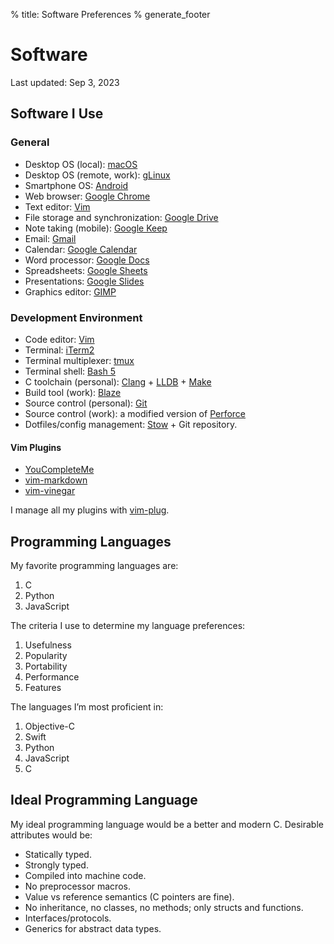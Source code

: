 % title: Software Preferences
% generate_footer

# Software

<span id="last-updated">Last updated: Sep 3, 2023</span>

## Software I Use

### General

* Desktop OS (local): [macOS](https://en.wikipedia.org/wiki/MacOS)
* Desktop OS (remote, work): [gLinux](https://en.wikipedia.org/wiki/GLinux)
* Smartphone OS: [Android](https://www.android.com/)
* Web browser: [Google Chrome](https://www.google.com/chrome/)
* Text editor: [Vim](https://www.vim.org/)
* File storage and synchronization: [Google Drive](https://www.google.com/drive/)
* Note taking (mobile): [Google Keep](https://keep.google.com/)
* Email: [Gmail](https://www.google.com/gmail/)
* Calendar: [Google Calendar](https://www.google.com/calendar)
* Word processor: [Google Docs](https://docs.google.com/)
* Spreadsheets: [Google Sheets](http://sheets.google.com/)
* Presentations: [Google Slides](https://slides.google.com/)
* Graphics editor: [GIMP](https://www.gimp.org/)

### Development Environment

* Code editor: [Vim](https://www.vim.org/)
* Terminal: [iTerm2](https://iterm2.com/)
* Terminal multiplexer: [tmux](https://github.com/tmux/tmux/wiki)
* Terminal shell: [Bash 5](https://www.gnu.org/software/bash/)
* C toolchain (personal): [Clang](https://clang.llvm.org/) + [LLDB](https://lldb.llvm.org/) + [Make](https://www.gnu.org/software/make/)
* Build tool (work): [Blaze](https://en.wikipedia.org/wiki/Bazel_(software))
* Source control (personal): [Git](https://git-scm.com/)
* Source control (work): a modified version of [Perforce](https://www.perforce.com/)
* Dotfiles/config management: [Stow](https://www.gnu.org/software/stow/) + Git repository.

#### Vim Plugins

* [YouCompleteMe](https://github.com/ycm-core/YouCompleteMe)
* [vim-markdown](https://github.com/preservim/vim-markdown)
* [vim-vinegar](https://github.com/tpope/vim-vinegar)

 I manage all my plugins with [vim-plug](https://github.com/junegunn/vim-plug).

## Programming Languages

My favorite programming languages are:

1. C
1. Python
1. JavaScript

The criteria I use to determine my language preferences:

1. Usefulness
1. Popularity
1. Portability
1. Performance
1. Features

The languages I’m most proficient in:

1. Objective-C
1. Swift
1. Python
1. JavaScript
1. C

## Ideal Programming Language

My ideal programming language would be a better and modern C. Desirable attributes would be:

* Statically typed.
* Strongly typed.
* Compiled into machine code.
* No preprocessor macros.
* Value vs reference semantics (C pointers are fine).
* No inheritance, no classes, no methods; only structs and functions.
* Interfaces/protocols.
* Generics for abstract data types.
